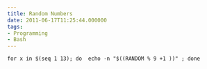 ```yaml
---
title: Random Numbers
date: 2011-06-17T11:25:44.000000
tags: 
- Programming
- Bash
---
```



    for x in $(seq 1 13); do  echo -n "$((RANDOM % 9 +1 ))" ; done
